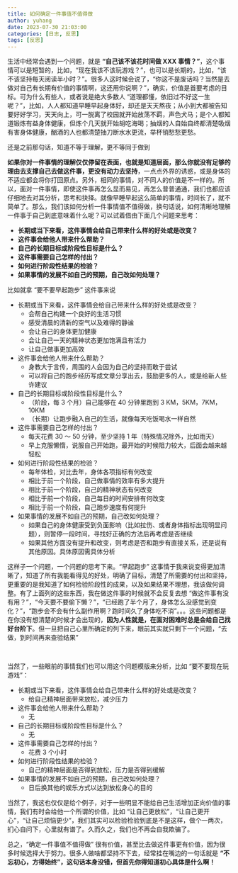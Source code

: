```yaml
---
title: 如何确定一件事值不值得做
author: yuhang
date: 2023-07-30 21:03:00
categories: [日志, 反思]
tags: [反思]
---
```


生活中经常会遇到一个问题，就是 **“自己该不该花时间做 XXX 事情？”**，这个事情可以是短暂的，比如，“现在我该不该玩游戏？”，也可以是长期的，比如，“该不该坚持每天阅读半小时？”。很多人这时候会说了，“你这不是废话吗？当然是去做对自己有长期有价值的事情啊，这还用你说啊？”，确实，价值是首要考虑的目标。可为什么有些人，或者说是绝大多数人 “道理都懂，依旧过不好这一生呢？”，比如，人人都知道早睡早起身体好，却还是天天熬夜；从小到大都被告知要好好学习，天天向上，可一脱离了校园就开始放荡不羁，声色犬马；是个人都知道锻炼有益身体健康，但炼个几天就开始胡吃海喝；抽烟的人自始自终都清楚吸烟有害身体健康，酗酒的人也都清楚抽刀断水水更流，举杯销愁愁更愁。

还是之前那句话，知道不等于理解，更不等同于做到

**如果你对一件事情的理解仅仅停留在表面，也就是知道层面，那么你就没有足够的理由去支撑自己去做这件事，更没有动力去坚持**，一点点外界的诱惑，或是身体的不适应都会将你打回原点。另外，相同的事情，对不同人的价值是不一样的。所以，面对一件事情，即使这件事再怎么显而易见，再怎么普普通通，我们也都应该仔细地去对其分析，思考和抉择。就像早睡早起这么简单的事情，时间长了，就不简单了。那么，我们该如何分析一件事情值不值得做，换句话说，如何清晰地理解一件事于自己到底意味着什么呢？可以试着借由下面几个问题来思考：

- **长期或当下来看，这件事情会给自己带来什么样的好处或是改变？**
- **这件事会给他人带来什么帮助？**
- **自己的长期目标或阶段性目标是什么？**
- **这件事需要自己怎样的付出？**
- **如何进行阶段性结果的检验？**
- **如果事情的发展不如自己的预期，自己改如何处理？**

比如就拿 “要不要早起跑步” 这件事来说

- 长期或当下来看，这件事情会给自己带来什么样的好处或是改变？
  - 会帮自己构建一个良好的生活习惯
  - 感受清晨的清新的空气以及难得的静谧
  - 会让自己的身体更加健康
  - 会让自己一天的精神状态更加饱满且有活力
  - 让自己做事更加高效
- 这件事会给他人带来什么帮助？
  - 身教大于言传，周围的人会因为自己的坚持而敢于尝试
  - 可以将自己的跑步经历写成文章分享出去，鼓励更多的人，或是给新人些许建议
- 自己的长期目标或阶段性目标是什么？
  - （阶段，每 3 个月）自己能够在 40 分钟里跑到 3 KM，5KM，7KM，10KM
  - （长期）让跑步融入自己的生活，就像每天吃饭喝水一样自然
- 这件事需要自己怎样的付出？
  - 每天花费 30 ～ 50 分钟，至少坚持 1 年（特殊情况除外，比如雨天）
  - 早上克服懒惰，说服自己开始跑，最开始的时候阻力较大，后面会越来越轻松
- 如何进行阶段性结果的检验？
  - 每年体检，对比去年，身体各项指标有何改变
  - 相比于前一个阶段，自己做事情的效率有多大提升
  - 相比于前一个阶段，自己的精神状态有何改变
  - 相比于前一个阶段，自己每日的时间安排有何改变
  - 相比于前一个阶段，自己跑步速度有何提升
- 如果事情的发展不如自己的预期，自己改如何处理？
  - 如果自己的身体健康受到负面影响（比如拉伤、或者身体指标出现明显问题），则暂停一段时间，寻找好正确的方法后再考虑是否继续
  - 如果其他方面没有提升和改变，则考虑是否和跑步有直接关系，还是说有其他原因。具体原因需具体分析

这样子一个问题，一个问题的思考下来。“早起跑步” 这事情于我来说变得更加清晰了，知道了所有我能看得见的好处，明确了目标，清楚了所需要的付出和坚持，更重要的是我知道了如何检验阶段性的成果，以及如果结果不理想，我该做何调整。有了上面列的这些东西，我在做这件事的时候就不会反复去想 “做这件事有没有用？”，“今天要不要偷下懒？”，“已经跑了半个月了，身体怎么没感觉到变化？”，“跑步会不会有什么副作用啊？跑时间久了身体吃不消”。。。这些问题都是在你没有想清楚的时候才会出现的，**因为人性就是，在面对困难时总是会给自己找好台阶下**。但一旦把自己心里所确定的列下来，眼前其实就只剩下一个问题，“去做，到时间再来查验结果”

<br>

当然了，一些眼前的事情我们也可以用这个问题模版来分析，比如 “要不要现在玩游戏”：

- 长期或当下来看，这件事情会给自己带来什么样的好处或是改变？
  - 给自己精神层面带来放松，减少压力
- 这件事会给他人带来什么帮助？
  - 无
- 自己的长期目标或阶段性目标是什么？
  - 无
- 这件事需要自己怎样的付出？
  - 花费 3 个小时
- 如何进行阶段性结果的检验？
  - 自己的精神层面是否得到放松，压力是否得到缓解
- 如果事情的发展不如自己的预期，自己改如何处理？
  - 日后换其他的娱乐方式以达到放松身心的目的

当然了，我这也仅仅是给个例子，对于一些明显不能给自己生活增加正向价值的事情，我们有时会给他一个所谓的价值，比如 “让自己更放松”，“让自己更开心”，“让自己烦恼更少”，我们其实可以检验检验到底是不是这样，做个一两次，扪心自问下，心里就有谱了。久而久之，我们也不再会自我欺骗了。

总之，“确定一件事值不值得做” 很有价值，甚至比去做这件事更有价值，因为很多时候选择大于努力。很多人做啥都坚持不下去，经常挂在嘴边的一句话就是 **“不忘初心，方得始终”，这句话本身没错，但首先你得知道初心具体是什么啊！**